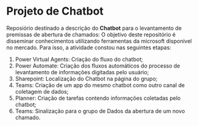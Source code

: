 # Projeto de Chatbot 

Reposiório destinado a descrição do **Chatbot** para o levantamento de premissas de abertura de chamados:
O objetivo deste repositório é disseminar conhecimentos utilizando ferramentas da microsoft disponivel no mercado.
Para isso, a atividade constou nas seguintes etapas:

1.  Power Virtual Agents: Criação do fluxo do chatbot;
2.  Power Automate: Criação dos fluxos automáticos do processo de levantamento de informações digitadas pelo usuário;
3.  Sharepoint: Localização do Chatbot na página do grupo;
4.  Teams: Criação de um app do mesmo chatbot como outro canal de coletagem de dados;
5.  Planner: Criação de tarefas contendo informações coletadas pelo chatbot;
6.  Teams: Sinalização para o grupo de Dados da abertura de um novo chamado.

